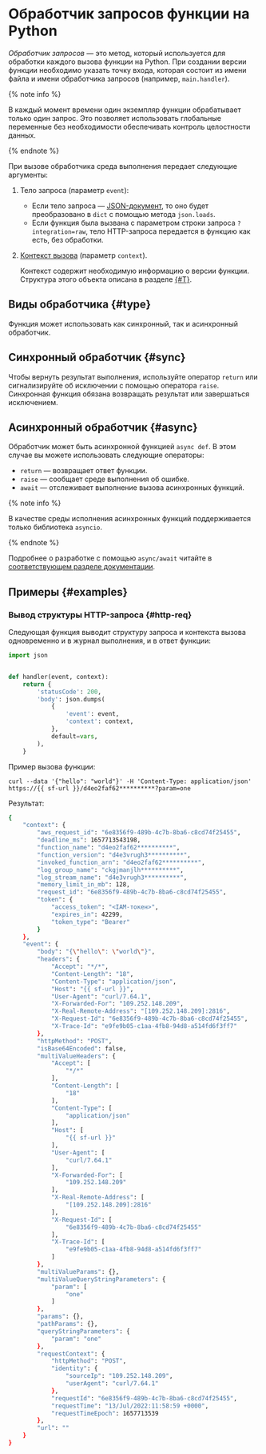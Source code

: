 # Обработчик запросов функции на Python

_Обработчик запросов_ — это метод, который используется для обработки каждого вызова функции на Python. При создании версии функции необходимо указать точку входа, которая состоит из имени файла и имени обработчика запросов (например, `main.handler`).

{% note info %}

В каждый момент времени один экземпляр функции обрабатывает только один запрос. Это позволяет использовать глобальные переменные без необходимости обеспечивать контроль целостности данных.

{% endnote %}

При вызове обработчика среда выполнения передает следующие аргументы:
1. Тело запроса (параметр `event`):
    * Если тело запроса — [JSON-документ](../../concepts/function-invoke.md#request), то оно будет преобразовано в `dict` с помощью метода `json.loads`.
    * Если функция была вызвана с параметром строки запроса `?integration=raw`, тело HTTP-запроса передается в функцию как есть, без обработки.
1. [Контекст вызова](context.md) (параметр `context`). 

    Контекст содержит необходимую информацию о версии функции. Структура этого объекта описана в разделе [{#T}](context.md).
    
## Виды обработчика {#type}

Функция может использовать как синхронный, так и асинхронный обработчик.

## Синхронный обработчик {#sync}

Чтобы вернуть результат выполнения, используйте оператор `return` или сигнализируйте об исключении с помощью оператора `raise`. Синхронная функция обязана возвращать результат или завершаться исключением.

## Асинхронный обработчик {#async}

Обработчик может быть асинхронной функцией `async def`. В этом случае вы можете использовать следующие операторы: 
* `return` — возвращает ответ функции.
* `raise` — сообщает среде выполнения об ошибке.
* `await` — отслеживает выполнение вызова асинхронных функций.

{% note info %}

В качестве среды исполнения асинхронных функций поддерживается только библиотека `asyncio`. 

{% endnote %}

Подробнее о разработке с помощью `async/await` читайте в [соответствующем разделе документации](https://docs.python.org/3.7/library/asyncio.html).

## Примеры {#examples}

### Вывод структуры HTTP-запроса {#http-req}

Следующая функция выводит структуру запроса и контекста вызова одновременно и в журнал выполнения, и в ответ функции:

```python
import json


def handler(event, context):
    return {
        'statusCode': 200,
        'body': json.dumps(
            {
                'event': event,
                'context': context,
            }, 
            default=vars,
        ),
    }
```

Пример вызова функции:

```
curl --data '{"hello": "world"}' -H 'Content-Type: application/json' https://{{ sf-url }}/d4eo2faf62**********?param=one
```

Результат:

```bash
{
    "context": {
        "aws_request_id": "6e8356f9-489b-4c7b-8ba6-c8cd74f25455",
        "deadline_ms": 1657713543198,
        "function_name": "d4eo2faf62**********",
        "function_version": "d4e3vrugh3**********",
        "invoked_function_arn": "d4eo2faf62**********",
        "log_group_name": "ckgjmanjlh**********",
        "log_stream_name": "d4e3vrugh3**********",
        "memory_limit_in_mb": 128,
        "request_id": "6e8356f9-489b-4c7b-8ba6-c8cd74f25455",
        "token": {
            "access_token": "<IAM-токен>",
            "expires_in": 42299,
            "token_type": "Bearer"
        }
    },
    "event": {
        "body": "{\"hello\": \"world\"}",
        "headers": {
            "Accept": "*/*",
            "Content-Length": "18",
            "Content-Type": "application/json",
            "Host": "{{ sf-url }}",
            "User-Agent": "curl/7.64.1",
            "X-Forwarded-For": "109.252.148.209",
            "X-Real-Remote-Address": "[109.252.148.209]:2816",
            "X-Request-Id": "6e8356f9-489b-4c7b-8ba6-c8cd74f25455",
            "X-Trace-Id": "e9fe9b05-c1aa-4fb8-94d8-a514fd6f3ff7"
        },
        "httpMethod": "POST",
        "isBase64Encoded": false,
        "multiValueHeaders": {
            "Accept": [
                "*/*"
            ],
            "Content-Length": [
                "18"
            ],
            "Content-Type": [
                "application/json"
            ],
            "Host": [
                "{{ sf-url }}"
            ],
            "User-Agent": [
                "curl/7.64.1"
            ],
            "X-Forwarded-For": [
                "109.252.148.209"
            ],
            "X-Real-Remote-Address": [
                "[109.252.148.209]:2816"
            ],
            "X-Request-Id": [
                "6e8356f9-489b-4c7b-8ba6-c8cd74f25455"
            ],
            "X-Trace-Id": [
                "e9fe9b05-c1aa-4fb8-94d8-a514fd6f3ff7"
            ]
        },
        "multiValueParams": {},
        "multiValueQueryStringParameters": {
            "param": [
                "one"
            ]
        },
        "params": {},
        "pathParams": {},
        "queryStringParameters": {
            "param": "one"
        },
        "requestContext": {
            "httpMethod": "POST",
            "identity": {
                "sourceIp": "109.252.148.209",
                "userAgent": "curl/7.64.1"
            },
            "requestId": "6e8356f9-489b-4c7b-8ba6-c8cd74f25455",
            "requestTime": "13/Jul/2022:11:58:59 +0000",
            "requestTimeEpoch": 1657713539
        },
        "url": ""
    }
}
```


